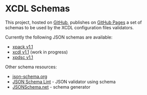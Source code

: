 # XCDL Schemas

This project, hosted on [GitHub](http://github.com/xcdl/schemas), publishes on [GitHub Pages](http://xcdl.github.io/schemas) a set of schemas to be used by the XCDL configuration files validators.

Currently the following JSON schemas are available:

* [xpack v1.1](http://xcdl.github.io/schemas/xpack-1-1.json)
* [xcdl v1.1](http://xcdl.github.io/schemas/xcdl-1-1.json) (work in progress)
* [xpdsc v1.1](http://xcdl.github.io/schemas/xpdsc-1-1.json)

Other schema resources:

* [json-schema.org](http://json-schema.org)
* [JSON Schema Lint](http://jsonschemalint.com/draft4/#) - JSON validator using schema
* [JSONSchema.net](http://jsonschema.net/#/) - schema generator
